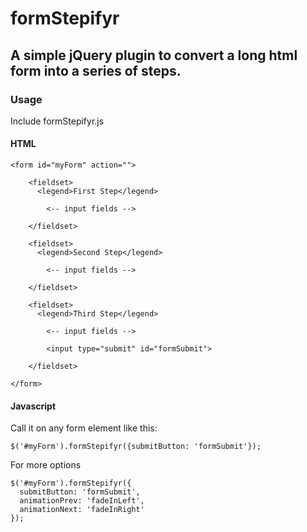 # formStepifyr

## A simple jQuery plugin to convert a long html form into a series of steps.

### Usage

Include formStepifyr.js

#### HTML

    <form id="myForm" action="">

        <fieldset>
          <legend>First Step</legend>

            <-- input fields -->

        </fieldset>

        <fieldset>
          <legend>Second Step</legend>

            <-- input fields -->

        </fieldset>

        <fieldset>
          <legend>Third Step</legend>

            <-- input fields -->

            <input type="submit" id="formSubmit">

        </fieldset>

    </form> 

####  Javascript

Call it on any form element like this:

    $('#myForm').formStepifyr({submitButton: 'formSubmit'});


For more options

    $('#myForm').formStepifyr({
      submitButton: 'formSubmit', 
      animationPrev: 'fadeInLeft',
      animationNext: 'fadeInRight'
    });
